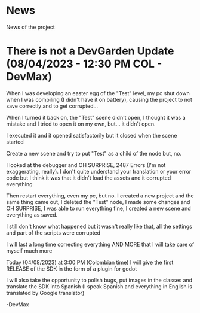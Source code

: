 # News
News of the project

# There is not a DevGarden Update (08/04/2023 - 12:30 PM COL - DevMax)
When I was developing an easter egg of the "Test" level, my pc shut down when I was compiling (I didn't have it on battery), causing the project to not save correctly and to get corrupted...

When I turned it back on, the "Test" scene didn't open, I thought it was a mistake and I tried to open it on my own, but... it didn't open.

I executed it and it opened satisfactorily but it closed when the scene started

Create a new scene and try to put "Test" as a child of the node but, no.

I looked at the debugger and OH SURPRISE, 2487 Errors (I'm not exaggerating, really). I don't quite understand your translation or your error code but I think it was that it didn't load the assets and it corrupted everything

Then restart everything, even my pc, but no. I created a new project and the same thing came out, I deleted the "Test" node, I made some changes and OH SURPRISE, I was able to run everything fine, I created a new scene and everything as saved.

I still don't know what happened but it wasn't really like that, all the settings and part of the scripts were corrupted

I will last a long time correcting everything AND MORE that I will take care of myself much more

Today (04/08/2023) at 3:00 PM (Colombian time) I will give the first RELEASE of the SDK in the form of a plugin for godot

I will also take the opportunity to polish bugs, put images in the classes and translate the SDK into Spanish (I speak Spanish and everything in English is translated by Google translator)

-DevMax
